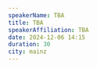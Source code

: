 ```yaml
---
speakerName: TBA
title: TBA
speakerAffiliation: TBA
date: 2024-12-06 14:15
duration: 30
city: mainz
---
```

